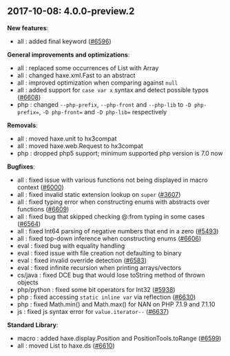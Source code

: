 
## 2017-10-08: 4.0.0-preview.2

__New features__:

* all : added final keyword ([#6596](https://github.com/HaxeFoundation/haxe/issues/6596))

__General improvements and optimizations__:

* all : replaced some occurrences of List with Array
* all : changed haxe.xml.Fast to an abstract
* all : improved optimization when comparing against `null`
* all : added support for `case var x` syntax and detect possible typos ([#6608](https://github.com/HaxeFoundation/haxe/issues/6608))
* php : changed `--php-prefix`, `--php-front` and `--php-lib` to `-D php-prefix=`, `-D php-front=` and `-D php-lib=` respectively

__Removals__:

* all : moved haxe.unit to hx3compat
* all : moved haxe.web.Request to hx3compat
* php : dropped php5 support; minimum supported php version is 7.0 now

__Bugfixes__:

* all : fixed issue with various functions not being displayed in macro context ([#6000](https://github.com/HaxeFoundation/haxe/issues/6000))
* all : fixed invalid  static extension lookup on `super` ([#3607](https://github.com/HaxeFoundation/haxe/issues/3607))
* all : fixed typing error when constructing enums with abstracts over functions ([#6609](https://github.com/HaxeFoundation/haxe/issues/6609))
* all : fixed bug that skipped checking @:from typing in some cases ([#6564](https://github.com/HaxeFoundation/haxe/issues/6564))
* all : fixed Int64 parsing of negative numbers that end in a zero ([#5493](https://github.com/HaxeFoundation/haxe/issues/5493))
* all : fixed top-down inference when constructing enums ([#6606](https://github.com/HaxeFoundation/haxe/issues/6606))
* eval : fixed bug with equality handling
* eval : fixed issue with file creation not defaulting to binary
* eval : fixed invalid override detection ([#6583](https://github.com/HaxeFoundation/haxe/issues/6583))
* eval : fixed infinite recursion when printing arrays/vectors
* cs/java : fixed DCE bug that would lose toString method of thrown objects
* php/python : fixed some bit operators for Int32 ([#5938](https://github.com/HaxeFoundation/haxe/issues/5938))
* php : fixed accessing `static inline var` via reflection ([#6630](https://github.com/HaxeFoundation/haxe/issues/6630))
* php : fixed Math.min() and Math.max() for NAN on PHP 7.1.9 and 7.1.10
* js : fixed js syntax error for `value.iterator--` ([#6637](https://github.com/HaxeFoundation/haxe/issues/6637))

__Standard Library__:

* macro : added haxe.display.Position and PositionTools.toRange ([#6599](https://github.com/HaxeFoundation/haxe/issues/6599))
* all : moved List to haxe.ds ([#6610](https://github.com/HaxeFoundation/haxe/issues/6610))
